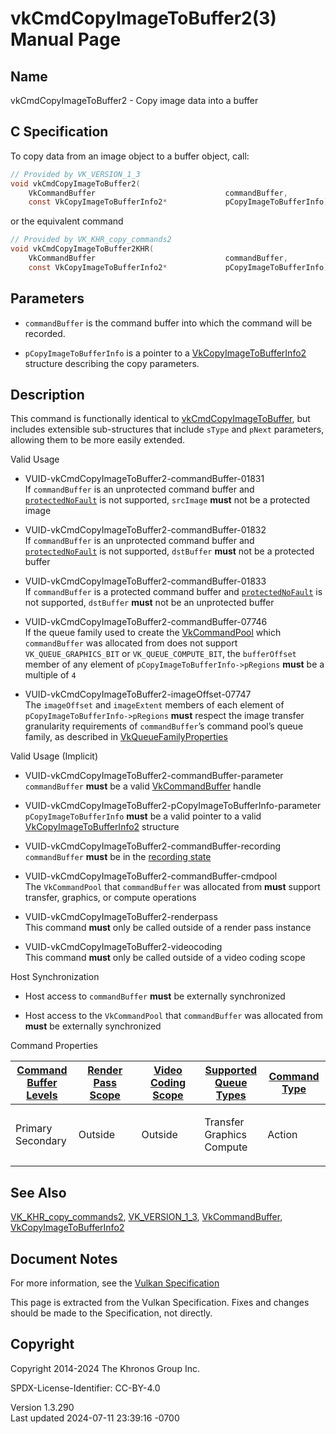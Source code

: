 # vkCmdCopyImageToBuffer2(3) Manual Page

## Name

vkCmdCopyImageToBuffer2 - Copy image data into a buffer



## <a href="#_c_specification" class="anchor"></a>C Specification

To copy data from an image object to a buffer object, call:

``` c
// Provided by VK_VERSION_1_3
void vkCmdCopyImageToBuffer2(
    VkCommandBuffer                             commandBuffer,
    const VkCopyImageToBufferInfo2*             pCopyImageToBufferInfo);
```

or the equivalent command

``` c
// Provided by VK_KHR_copy_commands2
void vkCmdCopyImageToBuffer2KHR(
    VkCommandBuffer                             commandBuffer,
    const VkCopyImageToBufferInfo2*             pCopyImageToBufferInfo);
```

## <a href="#_parameters" class="anchor"></a>Parameters

- `commandBuffer` is the command buffer into which the command will be
  recorded.

- `pCopyImageToBufferInfo` is a pointer to a
  [VkCopyImageToBufferInfo2](https://registry.khronos.org/vulkan/specs/1.3-extensions/man/html/VkCopyImageToBufferInfo2.html) structure
  describing the copy parameters.

## <a href="#_description" class="anchor"></a>Description

This command is functionally identical to
[vkCmdCopyImageToBuffer](https://registry.khronos.org/vulkan/specs/1.3-extensions/man/html/vkCmdCopyImageToBuffer.html), but includes
extensible sub-structures that include `sType` and `pNext` parameters,
allowing them to be more easily extended.

Valid Usage

- <a href="#VUID-vkCmdCopyImageToBuffer2-commandBuffer-01831"
  id="VUID-vkCmdCopyImageToBuffer2-commandBuffer-01831"></a>
  VUID-vkCmdCopyImageToBuffer2-commandBuffer-01831  
  If `commandBuffer` is an unprotected command buffer and
  [`protectedNoFault`](#limits-protectedNoFault) is not supported,
  `srcImage` **must** not be a protected image

- <a href="#VUID-vkCmdCopyImageToBuffer2-commandBuffer-01832"
  id="VUID-vkCmdCopyImageToBuffer2-commandBuffer-01832"></a>
  VUID-vkCmdCopyImageToBuffer2-commandBuffer-01832  
  If `commandBuffer` is an unprotected command buffer and
  [`protectedNoFault`](#limits-protectedNoFault) is not supported,
  `dstBuffer` **must** not be a protected buffer

- <a href="#VUID-vkCmdCopyImageToBuffer2-commandBuffer-01833"
  id="VUID-vkCmdCopyImageToBuffer2-commandBuffer-01833"></a>
  VUID-vkCmdCopyImageToBuffer2-commandBuffer-01833  
  If `commandBuffer` is a protected command buffer and
  [`protectedNoFault`](#limits-protectedNoFault) is not supported,
  `dstBuffer` **must** not be an unprotected buffer

- <a href="#VUID-vkCmdCopyImageToBuffer2-commandBuffer-07746"
  id="VUID-vkCmdCopyImageToBuffer2-commandBuffer-07746"></a>
  VUID-vkCmdCopyImageToBuffer2-commandBuffer-07746  
  If the queue family used to create the
  [VkCommandPool](https://registry.khronos.org/vulkan/specs/1.3-extensions/man/html/VkCommandPool.html) which `commandBuffer` was
  allocated from does not support `VK_QUEUE_GRAPHICS_BIT` or
  `VK_QUEUE_COMPUTE_BIT`, the `bufferOffset` member of any element of
  `pCopyImageToBufferInfo->pRegions` **must** be a multiple of `4`

- <a href="#VUID-vkCmdCopyImageToBuffer2-imageOffset-07747"
  id="VUID-vkCmdCopyImageToBuffer2-imageOffset-07747"></a>
  VUID-vkCmdCopyImageToBuffer2-imageOffset-07747  
  The `imageOffset` and `imageExtent` members of each element of
  `pCopyImageToBufferInfo->pRegions` **must** respect the image transfer
  granularity requirements of `commandBuffer`’s command pool’s queue
  family, as described in
  [VkQueueFamilyProperties](https://registry.khronos.org/vulkan/specs/1.3-extensions/man/html/VkQueueFamilyProperties.html)

Valid Usage (Implicit)

- <a href="#VUID-vkCmdCopyImageToBuffer2-commandBuffer-parameter"
  id="VUID-vkCmdCopyImageToBuffer2-commandBuffer-parameter"></a>
  VUID-vkCmdCopyImageToBuffer2-commandBuffer-parameter  
  `commandBuffer` **must** be a valid
  [VkCommandBuffer](https://registry.khronos.org/vulkan/specs/1.3-extensions/man/html/VkCommandBuffer.html) handle

- <a href="#VUID-vkCmdCopyImageToBuffer2-pCopyImageToBufferInfo-parameter"
  id="VUID-vkCmdCopyImageToBuffer2-pCopyImageToBufferInfo-parameter"></a>
  VUID-vkCmdCopyImageToBuffer2-pCopyImageToBufferInfo-parameter  
  `pCopyImageToBufferInfo` **must** be a valid pointer to a valid
  [VkCopyImageToBufferInfo2](https://registry.khronos.org/vulkan/specs/1.3-extensions/man/html/VkCopyImageToBufferInfo2.html) structure

- <a href="#VUID-vkCmdCopyImageToBuffer2-commandBuffer-recording"
  id="VUID-vkCmdCopyImageToBuffer2-commandBuffer-recording"></a>
  VUID-vkCmdCopyImageToBuffer2-commandBuffer-recording  
  `commandBuffer` **must** be in the [recording
  state](#commandbuffers-lifecycle)

- <a href="#VUID-vkCmdCopyImageToBuffer2-commandBuffer-cmdpool"
  id="VUID-vkCmdCopyImageToBuffer2-commandBuffer-cmdpool"></a>
  VUID-vkCmdCopyImageToBuffer2-commandBuffer-cmdpool  
  The `VkCommandPool` that `commandBuffer` was allocated from **must**
  support transfer, graphics, or compute operations

- <a href="#VUID-vkCmdCopyImageToBuffer2-renderpass"
  id="VUID-vkCmdCopyImageToBuffer2-renderpass"></a>
  VUID-vkCmdCopyImageToBuffer2-renderpass  
  This command **must** only be called outside of a render pass instance

- <a href="#VUID-vkCmdCopyImageToBuffer2-videocoding"
  id="VUID-vkCmdCopyImageToBuffer2-videocoding"></a>
  VUID-vkCmdCopyImageToBuffer2-videocoding  
  This command **must** only be called outside of a video coding scope

Host Synchronization

- Host access to `commandBuffer` **must** be externally synchronized

- Host access to the `VkCommandPool` that `commandBuffer` was allocated
  from **must** be externally synchronized

Command Properties

<table class="tableblock frame-all grid-all stretch">
<colgroup>
<col style="width: 20%" />
<col style="width: 20%" />
<col style="width: 20%" />
<col style="width: 20%" />
<col style="width: 20%" />
</colgroup>
<thead>
<tr>
<th class="tableblock halign-left valign-top"><a
href="#VkCommandBufferLevel">Command Buffer Levels</a></th>
<th class="tableblock halign-left valign-top"><a
href="#vkCmdBeginRenderPass">Render Pass Scope</a></th>
<th class="tableblock halign-left valign-top"><a
href="#vkCmdBeginVideoCodingKHR">Video Coding Scope</a></th>
<th class="tableblock halign-left valign-top"><a
href="#VkQueueFlagBits">Supported Queue Types</a></th>
<th class="tableblock halign-left valign-top"><a
href="#fundamentals-queueoperation-command-types">Command Type</a></th>
</tr>
</thead>
<tbody>
<tr>
<td class="tableblock halign-left valign-top"><p>Primary<br />
Secondary</p></td>
<td class="tableblock halign-left valign-top"><p>Outside</p></td>
<td class="tableblock halign-left valign-top"><p>Outside</p></td>
<td class="tableblock halign-left valign-top"><p>Transfer<br />
Graphics<br />
Compute</p></td>
<td class="tableblock halign-left valign-top"><p>Action</p></td>
</tr>
</tbody>
</table>

## <a href="#_see_also" class="anchor"></a>See Also

[VK_KHR_copy_commands2](https://registry.khronos.org/vulkan/specs/1.3-extensions/man/html/VK_KHR_copy_commands2.html),
[VK_VERSION_1_3](https://registry.khronos.org/vulkan/specs/1.3-extensions/man/html/VK_VERSION_1_3.html),
[VkCommandBuffer](https://registry.khronos.org/vulkan/specs/1.3-extensions/man/html/VkCommandBuffer.html),
[VkCopyImageToBufferInfo2](https://registry.khronos.org/vulkan/specs/1.3-extensions/man/html/VkCopyImageToBufferInfo2.html)

## <a href="#_document_notes" class="anchor"></a>Document Notes

For more information, see the <a
href="https://registry.khronos.org/vulkan/specs/1.3-extensions/html/vkspec.html#vkCmdCopyImageToBuffer2"
target="_blank" rel="noopener">Vulkan Specification</a>

This page is extracted from the Vulkan Specification. Fixes and changes
should be made to the Specification, not directly.

## <a href="#_copyright" class="anchor"></a>Copyright

Copyright 2014-2024 The Khronos Group Inc.

SPDX-License-Identifier: CC-BY-4.0

Version 1.3.290  
Last updated 2024-07-11 23:39:16 -0700
